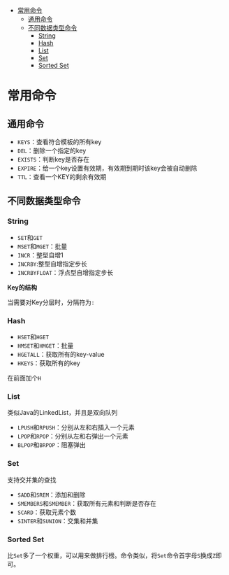 - [常用命令](#常用命令)
  - [通用命令](#通用命令)
  - [不同数据类型命令](#不同数据类型命令)
    - [String](#string)
    - [Hash](#hash)
    - [List](#list)
    - [Set](#set)
    - [Sorted Set](#sorted-set)

# 常用命令

## 通用命令

- `KEYS`：查看符合模板的所有key
- `DEL`：删除一个指定的key
- `EXISTS`：判断key是否存在
- `EXPIRE`：给一个key设置有效期，有效期到期时该key会被自动删除
- `TTL`：查看一个KEY的剩余有效期

## 不同数据类型命令

### String

- `SET`和`GET`
- `MSET`和`MGET`：批量
- `INCR`：整型自增1
- `INCRBY`:整型自增指定步长
- `INCRBYFLOAT`：浮点型自增指定步长

**Key的结构**

当需要对Key分层时，分隔符为`:`

### Hash

- `HSET`和`HGET`
- `HMSET`和`HMGET`：批量
- `HGETALL`：获取所有的key-value
- `HKEYS`：获取所有的key

在前面加个`H`

### List

类似Java的LinkedList，并且是双向队列

- `LPUSH`和`RPUSH`：分别从左和右插入一个元素
- `LPOP`和`RPOP`：分别从左和右弹出一个元素
- `BLPOP`和`BRPOP`：阻塞弹出

### Set

支持交并集的查找

- `SADD`和`SREM`：添加和删除
- `SMEMBERS`和`SMEMBER`：获取所有元素和判断是否存在
- `SCARD`：获取元素个数
- `SINTER`和`SUNION`：交集和并集

### Sorted Set

比`Set`多了一个权重，可以用来做排行榜。命令类似，将`Set`命令首字母`S`换成`Z`即可。
